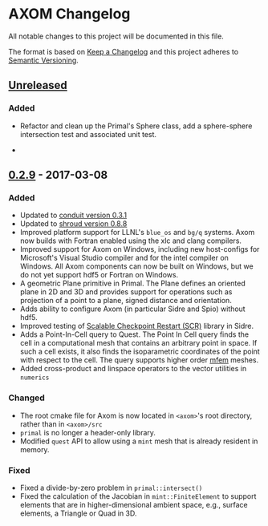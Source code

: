# AXOM Changelog
All notable changes to this project will be documented in this file.

The format is based on [Keep a Changelog](http://keepachangelog.com/en/1.0.0/)
and this project adheres to [Semantic Versioning](http://semver.org/spec/v2.0.0.html).

## [Unreleased]

### Added
- Refactor and clean up the Primal's Sphere class, add a sphere-sphere intersection test and
  associated unit test.


-  
## [0.2.9] - 2017-03-08

### Added
- Updated to [conduit version 0.3.1](https://github.com/LLNL/conduit/tree/v0.3.1)
- Updated to [shroud version 0.8.8](https://github.com/LLNL/shroud/tree/v0.8.0)
- Improved platform support for LLNL's ``blue_os`` and ``bg/q`` systems.
  Axom now builds with Fortran enabled using the xlc and clang compilers.
- Improved support for Axom on Windows, including new host-configs for
  Microsoft's Visual Studio compiler and for the intel compiler on Windows.
  All Axom components can now be built on Windows, but we do not yet support
  hdf5 or Fortran on Windows.
- A geometric Plane primitive in Primal. The Plane defines an oriented
  plane in 2D and 3D and provides support for operations such as projection of
  a point to a plane, signed distance and orientation. 
- Adds ability to configure Axom (in particular Sidre and Spio) without hdf5. 
- Improved testing of [Scalable Checkpoint Restart (SCR)] library in Sidre.
- Adds a Point-In-Cell query to Quest. The Point In Cell query finds the cell
  in a computational mesh that contains an arbitrary point in space.
  If such a cell exists, it also finds the isoparametric coordinates of the 
  point with respect to the cell. The query supports higher order
  [mfem](http://mfem.org) meshes.
- Added cross-product and linspace operators to the vector utilities in ``numerics``
  
### Changed
- The root cmake file for Axom is now located in ``<axom>``'s root directory, 
  rather than in ``<axom>/src``
- ``primal`` is no longer a header-only library.
- Modified ``quest`` API to allow using a ``mint`` mesh that is already 
  resident in memory.

### Fixed
- Fixed a divide-by-zero problem in ``primal::intersect()``
- Fixed the calculation of the Jacobian in ``mint::FiniteElement`` to support
  elements that are in higher-dimensional ambient space, e.g., surface elements,
  a Triangle or Quad in 3D.

[Unreleased]: https://lc.llnl.gov/bitbucket/projects/ATK/repos/axom/compare/commits?targetBranch=refs%2Ftags%2Fv0.2.9&sourceBranch=refs%2Fheads%2Fdevelop&targetRepoId=1066
[0.2.9]: https://lc.llnl.gov/bitbucket/projects/ATK/repos/axom/compare/commits?targetBranch=refs%2Ftags%2Fv0.2.8&sourceBranch=refs%2Ftags%2Fv0.2.9&targetRepoId=1066

[Scalable Checkpoint Restart (SCR)]: https://computation.llnl.gov/projects/scalable-checkpoint-restart-for-mpi
